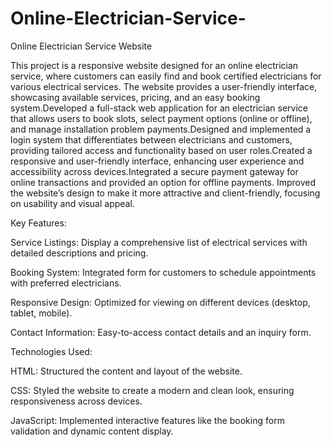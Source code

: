 # Online-Electrician-Service-

Online Electrician Service Website

This project is a responsive website designed for an online electrician service, where customers can easily find and book certified electricians for various electrical services. The website provides a user-friendly interface, showcasing available services, pricing, and an easy booking system.Developed a full-stack web application for an electrician service that allows users to book slots, select payment options (online or offline), and manage installation problem payments.Designed and implemented a login system that differentiates between electricians and customers, providing tailored access and functionality based on user roles.Created a responsive and user-friendly interface, enhancing user experience and accessibility across devices.Integrated a secure payment gateway for online transactions and provided an option for offline payments.
Improved the website’s design to make it more attractive and client-friendly, focusing on usability and visual appeal.

Key Features:

Service Listings: Display a comprehensive list of electrical services with detailed descriptions and pricing.

Booking System: Integrated form for customers to schedule appointments with preferred electricians.

Responsive Design: Optimized for viewing on different devices (desktop, tablet, mobile).

Contact Information: Easy-to-access contact details and an inquiry form.

Technologies Used:

HTML: Structured the content and layout of the website.

CSS: Styled the website to create a modern and clean look, ensuring responsiveness across devices.

JavaScript: Implemented interactive features like the booking form validation and dynamic content display.
